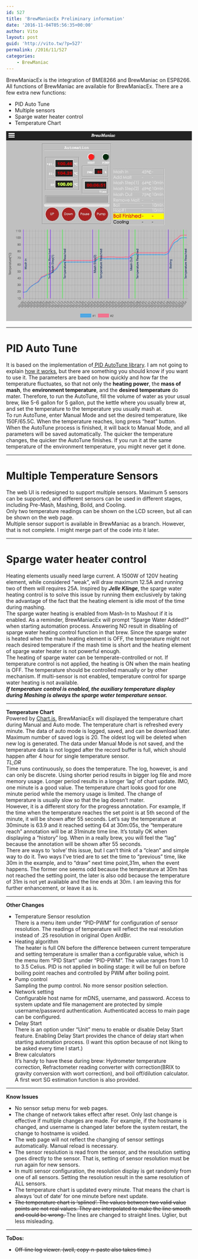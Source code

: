 ```yaml
---
id: 527
title: 'BrewManiacEx Preliminary information'
date: '2016-11-04T05:56:35+00:00'
author: Vito
layout: post
guid: 'http://vito.tw/?p=527'
permalink: /2016/11/527
categories:
    - BrewManiac
---
```


BrewManiacEx is the integration of BME8266 and BrewManiac on ESP8266. All functions of BrewManiac are available for BrewManiacEx. There are a few extra new functions:

- PID Auto Tune
- Multiple sensors
- Sparge water heater control
- Temperature Chart

![screenshot](/wp-content/uploads/2016/11/screenshot.jpg)

- - - - - -

# PID Auto Tune

It is based on the implementation of[ PID AutoTune library](https://github.com/br3ttb/Arduino-PID-AutoTune-Library). I am not going to explain [how it works](http://brettbeauregard.com/blog/2012/01/arduino-pid-autotune-library/), but there are something you should know if you want to use it. The parameters are baed on how quickly and how far the temperature fluctuates, so that not only the **heating power**, the **mass of mash**, the **environment temperature**, and the **desired** **temperature** do mater. Therefore, to run the AutoTune, fill the volume of water as your usual brew, like 5-6 gallon for 5 gallon, put the kettle where you usually brew at, and set the temperature to the temperature you usually mash at.  
To run AutoTune, enter Manual Mode and set the desired temperature, like 150F/65.5C. When the temperature reaches, long press “heat” button.  
When the AutoTune process is finished, it will back to Manual Mode, and all parameters will be saved automatically. The quicker the temperature changes, the quicker the AutoTune finishes. If you run it at the same temperature of the environment temperature, you might never get it done.

- - - - - -

# Multiple Temperature Sensors

The web UI is redesigned to support multiple sensors. Maximum 5 sensors can be supported, and different sensors can be used in different stages, including Pre-Mash, Mashing, Boild, and Cooling.  
Only two temperature readings can be shown on the LCD screen, but all can be shown on the web page.  
Multiple sensor support is available in BrewManiac as a branch. However, that is not complete. I might merge part of the code into it later.

- - - - - -

# Sparge water heater control

Heating elements usually need large current. A 1500W of 120V heating element, while considered “weak”, will draw maximum 12.5A and running two of them will requires 25A. Inspired by ***Jelle Klinge***, the sparge water heating control is to solve this issue by running them exclusively by taking the advantage of the fact that the heating element is idle most of the time during mashing.  
The sparge water heating is enabled from Mash-In to Mashout if it is enabled. As a reminder, BrewManiacEx will prompt “Sparge Water Added?” when starting automation process. Answering NO result in disabling of sparge water heating control function in that brew. Since the sparge water is heated when the main heating element is OFF, the temperature might not reach desired temperature if the mash time is short and the heating element of sparge water heater is not powerful enough.  
The heating of sparge water can be temperate-controlled or not. If temperature control is not applied, the heating is ON when the main heating is OFF. The temperature should be controlled manually or by other mechanism. If multi-sensor is not enabled, temperature control for sparge water heating is not available.  
***If temperature control is enabled, the auxiliary temperature display during Mashing is always the sparge water temperature sensor.***

- - - - - -

**Temperature Chart**  
Powered by [Chart.js](http://www.chartjs.org), BrewManiacEx will displayed the temperature chart during Manual and Auto mode. The temperature chart is refreshed every minute. The data of auto mode is logged, saved, and can be download later. Maximum number of saved logs is 20. The oldest log will be deleted when new log is generated. The data under Manual Mode is not saved, and the temperature data is not logged after the record buffer is full, which should happen after 4 hour for single temperature sensor.  
*TL;DR*  
Time runs continuously, so does the temperature. The log, however, is and can only be discrete. Using shorter period results in bigger log file and more memory usage. Longer period results in a longer ‘lag’ of chart update. IMO, one minute is a good value. The temperature chart looks good for one minute period while the memory usage is limited. The change of temperature is usually slow so that the lag doesn’t mater.  
However, it is a different story for the progress annotation. For example, If the time when the temperature reaches the set point is at 5th second of the minute, it will be shown after 55 seconds. Let’s say the temperature at 30minute is 63.9 and it reached setting 64 at 30m:05s, the “temperature reach” annotation will be at 31minute time line. It’s totally OK when displaying a “history” log. When in a really brew, you will feel the “lag” because the annotation will be shown after 55 seconds.  
There are ways to ‘solve’ this issue, but I can’t think of a “clean” and simple way to do it. Two ways I’ve tried are to set the time to “previous” time, like 30m in the example, and to “draw” next time point,31m, when the event happens. The former one seems odd because the temperature at 30m has not reached the setting point, the later is also odd because the temperature of 31m is not yet available and the line ends at 30m. I am leaving this for further enhancement, or leave it as is.

- - - - - -

**Other Changes**

- Temperature Sensor resolution  
    There is a menu item under “PID-PWM” for configuration of sensor resolution. The readings of temperature will reflect the real resolution instead of .25 resolution in original Open ArdBir.
- Heating algorithm  
    The heater is full ON before the difference between current temperature and setting temperature is smaller than a configurable value, which is the menu item “PID Start” under “PID-PWM”. The value ranges from 1.0 to 3.5 Celius. PID is not applied in boiling stage: it will be full on before boiling point reaches and controlled by PWM after boiling point.
- Pump control  
    Sampling the pump control. No more sensor position selection.
- Network setting  
    Configurable host name for mDNS, username, and password. Access to system update and file management are protected by simple username/password authentication. Authenticated access to main page can be configured.
- Delay Start  
    There is an option under “Unit” menu to enable or disable Delay Start feature. Enabling Delay Start provides the chance of delay start when starting automation process. (I want this option because of not liking to be asked every time I start.)
- Brew calculators  
    It’s handy to have these during brew: Hydrometer temperature correction, Refractometer reading converter with correction(BRIX to gravity conversion with wort correction), and boil off/dilution calculator. A first wort SG estimation function is also provided.

- - - - - -

**Know Issues**

- No sensor setup menu for web pages.
- The change of network takes effect after reset. Only last change is effective if multiple changes are made. For example, if the hostname is changed, and username is changed later before the system restart, the change to hostname is voided.
- The web page will not reflect the changing of sensor settings automatically. Manual reload is necessary.
- The sensor resolution is read from the sensor, and the resolution setting goes directly to the sensor. That is, setting of sensor resolution must be run again for new sensors.
- In multi sensor configuration, the resolution display is get randomly from one of all sensors. Setting the resolution result in the same resolution of ALL sensors.
- The temperature chart is updated every minute. That means the chart is always ‘out of date’ for one minute before next update.
- <del>The temperature chart is ‘splined’. The values between two valid value points are not real values. They are interpolated to make the line smooth and could be wrong. </del>The lines are changed to straight lines. Uglier, but less misleading.

- - - - - -

**ToDos:**

- <del>Off-line log viewer. (well, copy-n-paste also takes time.)</del>
